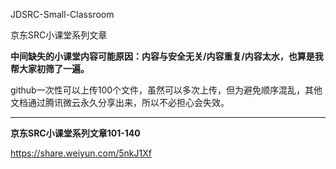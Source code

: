 JDSRC-Small-Classroom

京东SRC小课堂系列文章

**中间缺失的小课堂内容可能原因：内容与安全无关/内容重复/内容太水，也算是我帮大家初筛了一遍。**

github一次性可以上传100个文件，虽然可以多次上传，但为避免顺序混乱，其他文档通过腾讯微云永久分享出来，所以不必担心会失效。

------------------------------------------------------------------------------------------------------------------------------------------

**京东SRC小课堂系列文章101-140**

https://share.weiyun.com/5nkJ1Xf

